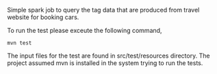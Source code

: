 Simple spark job to query the tag data that are produced from travel website for booking cars. 

To run the test please exceute the following command,

```
mvn test
```


The input files for the test are found in src/test/resources directory. The project assumed mvn is installed in the system trying to run the tests.
